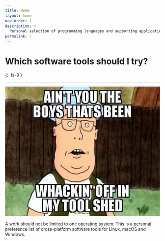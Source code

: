 ```yaml
---
title: Home
layout: home
nav_order: 1
description: >
  Personal selection of programming languages and supporting applications
permalink: /
---
```


# Which software tools should I try?
{: .fs-9 }

---

<img
  width="640"
  src="images/home.jpg"
  alt="Ain't you the boys that's been whackin' off my tool shed?"/>

A work should not be limited to one operating system. This is a personal
preference list of cross-platform software tools for Linux, macOS and Windows.
